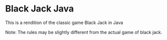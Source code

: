 # Black Jack Java

This is a rendition of the classic game Black Jack in Java

Note: The rules may be slightly different from the actual game of black jack.